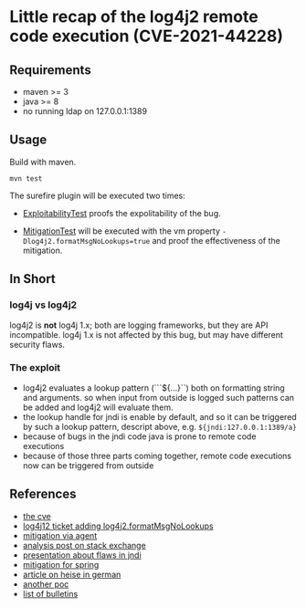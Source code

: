 # Little recap of the log4j2 remote code execution (CVE-2021-44228)

## Requirements

* maven >= 3
* java >= 8
* no running ldap on 127.0.0.1:1389

## Usage

Build with maven.

```
mvn test
```

The surefire plugin will be executed two times:

* [ExploitabilityTest](./src/test/java/ExploitabilityTest.java) proofs the expolitability of the bug.

* [MitigationTest](./src/test/java/MitigationTest.java) will be executed with the vm property
```-Dlog4j2.formatMsgNoLookups=true``` and proof the effectiveness of the mitigation.

## In Short

### log4j vs log4j2

log4j2 is __not__ log4j 1.x; both are logging frameworks, but they are API incompatible. log4j 1.x is not affected by this
bug, but may have different security flaws.

### The exploit

* log4j2 evaluates a lookup pattern (```${...}``) both on formatting string and arguments. so when input from outside is
  logged such patterns can be added and log4j2 will evaluate them.
* the lookup handle for jndi is enable by default, and so it can be triggered by such a lookup pattern, descript above,
  e.g.
  ```${jndi:127.0.0.1:1389/a}```
* because of bugs in the jndi code java is prone to remote code executions
* because of those three parts coming together, remote code executions now can be triggered from outside

## References

* [the cve](https://nvd.nist.gov/vuln/detail/CVE-2021-44228)
* [log4j12 ticket adding log4j2.formatMsgNoLookups](https://issues.apache.org/jira/browse/LOG4J2-2109)
* [mitigation via agent](https://github.com/corretto/hotpatch-for-apache-log4j2)
* [analysis post on stack exchange](https://security.stackexchange.com/a/257933)
* [presentation about flaws in jndi](https://www.blackhat.com/docs/us-16/materials/us-16-Munoz-A-Journey-From-JNDI-LDAP-Manipulation-To-RCE.pdf)
* [mitigation for spring](https://spring.io/blog/2021/12/10/log4j2-vulnerability-and-spring-boot)
* [article on heise in german](https://www.heise.de/news/Kritische-Zero-Day-Luecke-in-log4j-gefaehrdet-zahlreiche-Server-und-Apps-6291653.html)
* [another poc](https://github.com/tangxiaofeng7/CVE-2021-44228-Apache-Log4j-Rce)
* [list of bulletins](https://gist.github.com/SwitHak/b66db3a06c2955a9cb71a8718970c592)

